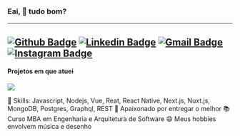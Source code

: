 

### Eai, 👋 tudo bom?
----
[![Github Badge](https://img.shields.io/badge/-deeborges-000?style=flat-square&logo=Github&logoColor=white&link=https://github.com/rebeccamanzi)](https://github.com/deeborges)
[![Linkedin Badge](https://img.shields.io/badge/-deyvisonborges-blue?style=flat-square&logo=Linkedin&logoColor=white&link=https://www.linkedin.com/in/deyvisonborges/)](https://www.linkedin.com/in/deyvisonborges/)
[![Gmail Badge](https://img.shields.io/badge/-gmail-c14438?style=flat-square&logo=Gmail&logoColor=white&link=mailto:web.dborges@gmail.com)](mailto:web.dborges@gmail.com)
[![Instagram Badge](https://img.shields.io/badge/-@_deyvisonborges-C13584?style=flat-square&labelColor=C13584&logo=instagram&logoColor=white&link=https://www.instagram.com/_deyvisonborges/)](https://www.instagram.com/_deyvisonborges/)
----

#### Projetos em que atuei
<div style="">
  <img src="https://imgur.com/JoIDsqI.png" />
</div>

  📌 Skills: Javascript, Nodejs, Vue, Reat, React Native, Next.js, Nuxt.js, MongoDB, Postgres, Graphql, REST
  💙 Apaixonado por entregar o melhor
  📚 Curso MBA em  Engenharia e Arquitetura de Software
  😄 Meus hobbies envolvem música e desenho



